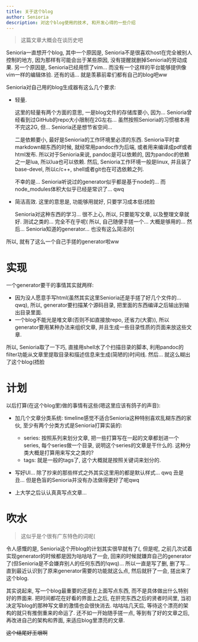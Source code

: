 ```yaml
---
title: 关于这个blog
author: Senioria
description: 对这个blog使用的技术, 和开发心得的一些介绍
---
```


> 这篇文章大概会在谈历史吧

Senioria一直想开个blog, 其中一个原因是, Senioria不是很喜欢host在完全被别人控制的地方,
因为那样有可能会出于某些原因, 没有提醒就删掉Senioria的劳动成果.
另一个原因是, Senioria已经用惯了vim... 而没有一个这样的平台能够提供像vim一样的编辑体验.
还有的话... 就是羡慕前辈们都有自己的blog吧ww

Senioria对自己用的blog生成器有这么几个要求:

- 轻量.

  这里的轻量有两个方面的意思, 一是blog文件的存储库要小,
  因为... Senioria曾经看到过GitHub的repo大小限制在2G左右...
  虽然按照Senioria的习惯根本用不完这2G, 但... Senioria还是想节省空间...

  二是依赖要小, 最好是Senioria的工作环境里必须的东西.
  Senioria平时拿markdown糊东西的时候, 就经常用pandoc作为后端, 或者用来编译成pdf或者html发布.
  所以对于Senioria来说, pandoc是可以依赖的, 因为pandoc的依赖之一是lua, 所以lua也可以依赖.
  然后, Senioria工作环境一般是linux, 并且装了base-devel, 所以c/c++, shell或者git也在可选依赖之列.

  不幸的是... Senioria听说过的generator似乎都是基于node的...
  而node_modules体积大似乎已经是常识了... qwq

- 简洁高效. 这里的意思是, 功能够用就好, 只要学习成本低(捂脸

  Senioria对这种东西的学习... 很不上心, 所以, 只要能写文章, 以及整理文章就好.
  测试之类的... 完全不在乎呢(
  所以, 自己随便手搓一个... 大概是够用的...
  然后... Senioria知道的generator... 也没有这么简洁的(

所以, 就有了这么一个自己手搓的generator啦ww

# 实现

一个generator要干的事情其实就两样:

- 因为没人愿意手写html(虽然其实这里Senioria还是手搓了好几个文件的... qwq),
  所以, generator要扫描某个源码目录, 把里面的东西编译之后输出到输出目录里面.
- 一个blog不能光是堆文章(否则不如直接放repo, 还省力(大雾)),
  所以generator要用某种办法来组织文章, 并且生成一些目录性质的页面来放这些文章.

所以, Senioria取了一下巧, 直接用shell水了个扫描目录的脚本,
利用pandoc的filter功能从文章里提取目录和描述信息来生成(简陋的)时间线.
然后... 就这么糊出了这个blog(捂脸

# 计划

以后打算(在这个blog里)做的事情有这些(嗯这里应该有鸽子的声音):

- 加几个文章分类系统: timeline感觉不适合Senioria这种特别喜欢乱糊东西的家伙,
  至少有两个分类方式是Senioria打算实装的:

  - series: 按照系列来划分文章, 把一些打算写在一起的文章都划进一个series,
    每个series做一个目录, 说明这个series的文章是干什么的.
    这种分类大概是打算用来写文之类的?
  - tags: 就是一般的tags了, 这个大概就是按照关键词来划分的.

- 写好UI... 除了抄来的那些样式之外其实这里用的都是默认样式... qwq
  丑是丑... 但是色盲的Senioria并没有办法做得更好了呢qwq

- 上大学之后认认真真写点文章...

# 吹水

> 这似乎是个很有广东特色的词呢(

令人感慨的是, Senioria这个开blog的计划其实很早就有了(,
但是呢, 之前几次试着实现generator的时候都是因为咕咕咕了一会,
回来的时候就嫌弃自己的generator了(但Senioria是不会嫌弃别人的任何东西的!qwq)...
所以一直是写了删, 删了写...
直到最近认识到了原来generator需要的功能就这么点, 然后就肝了一会, 搓出来了这个blog.

其实说起来, 写一个blog最重要的还是在上面写点东西,
而不是具体做出什么特别好的界面来.
把时间都花在好看的界面上之后, 在肝完东西之后的贤者时间里,
当初决定写blog的那种写文章的激情也会很快消去.
咕咕咕几天后, 等待这个漂亮的架构的就只有推倒重来的命运了.
还不如一开始随手搓一点, 等到有了好的文章之后, 再改进自己的架构和界面,
来适应blog里漂亮的文章.

~~这个结尾好王垠啊~~

